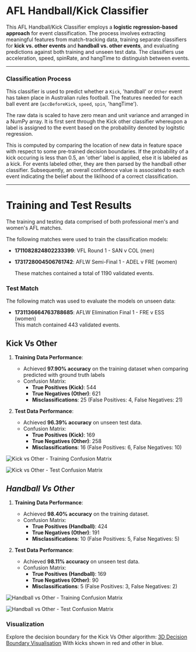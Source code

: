 
# AFL Handball/Kick Classifier

This AFL Handball/Kick Classifier employs a **logistic regression-based approach** for event classification. The process involves extracting meaningful features from match-tracking data, training separate classifiers for **kick vs. other events** and **handball vs. other events**, and evaluating predictions against both training and unseen test data. The classifiers use acceleration, speed, spinRate, and hangTime to distinguish between events.

----------

### **Classification Process**
 
 This classifier is used to predict whether a `Kick`, 'handball' or `Other` event has taken place in Australian rules football. The features needed for each ball event are (`accBeforeKick`, `speed`, `spin`, 'hangTime'). 

The raw data is scaled to have zero mean and unit variance and arranged in a NumPy array. It is first sent through the Kick other classifier whereupon a label is assigned to the event based on the probability denoted by logitstic regression. 

This is computed by comparing the  location of new data in feature space with respect to some pre-trained decision boundaries. If the probability of a kick occuring is less than 0.5, an 'other' label is applied, else it is labeled as a kick. For events labeled other, they are then parsed by the handball other classifier. Subsequently, an overall confidence
value is associated to each event indicating the belief about the liklihood of a correct classification. 
   
----------

# **Training and Test Results**
The training and testing data comprised of both professional men's and women's AFL matches. 

The following matches were used to train the classification models:

-   **1711082824802233399**: VFL Round 1 - SAN v COL
 (men)
-   **1731728004506761742**: AFLW Semi-Final 1 - ADEL v FRE  (women)
   
    These matches contained a total of 1190 validated events.

### **Test Match**

The following match was used to evaluate the models on unseen data:

-   **1731136664763788685**: AFLW Elimination Final 1 - FRE v ESS  
(women)    
This match contained 443 validated events. 

## **Kick Vs Other** ##
1.  **Training Data Performance**:
    
    -   Achieved **97.90% accuracy** on the training dataset when comparing predicted with ground truth labels
    -   Confusion Matrix:
        -   **True Positives (Kick)**:  544
        -   **True Negatives (Other)**: 621
        -   **Misclassifications**: 25 (False Positives: 4, False Negatives: 21)
2.  **Test Data Performance**:
    
    -   Achieved **96.39% accuracy** on unseen test data.
    -   Confusion Matrix:
        -   **True Positives (Kick)**: 169
        -   **True Negatives (Other)**: 258
        -   **Misclassifications**: 16 (False Positives: 6, False Negatives: 10)


![Kick vs Other - Training Confusion Matrix](https://i.imgur.com/Y1ErSA8.png)

![Kick vs Other - Test Confusion Matrix](https://i.imgur.com/fuQprIk.png)


## ***Handball Vs Other*** ##

1.  **Training Data Performance**:
    
    -   Achieved **98.40% accuracy** on the training dataset.
    -   Confusion Matrix:
        -   **True Positives (Handball)**: 424
        -   **True Negatives (Other)**: 191
        -   **Misclassifications**: 10 (False Positives: 5, False Negatives: 5)
2.  **Test Data Performance**:
    
    -   Achieved **98.11% accuracy** on unseen test data.
    -   Confusion Matrix:
        -   **True Positives (Handball)**: 169
        -   **True Negatives (Other)**: 90
        -   **Misclassifications**: 5 (False Positives: 3, False Negatives: 2)

![Handball vs Other - Training Confusion Matrix](https://i.imgur.com/9fO7xsy.png)

![Handball vs Other - Test Confusion Matrix](https://i.imgur.com/4vGrL7r.png)

### Visualization

Explore the decision boundary for the Kick Vs Other algorithm:
[3D Decision Boundary Visualisation](https://MC4713.github.io/plotly-hosting/3d_decision_boundary.html)
With kicks shown in red and other in blue.
<!--stackedit_data:
eyJoaXN0b3J5IjpbMTEwMDk0MTQ3MCw0ODQ4OTIwNDEsLTE3MD
I2NDA5OTcsLTE5NDk3NzYxNywtNjU3NDkxMzgzLC0xMzUxOTEz
NjIwLDE0NzA4ODg2NSwtMTM2NTY5NjI1MiwtMTU5NDE3NjQ5OS
wxODQ3NjI0ODkwLDU3MDI3NDc3MiwxMjczMzk0ODY0LC0xNjM1
MjU3OTY4LDM4MjA1NDk5OSwtOTAyNjY1ODUwXX0=
-->